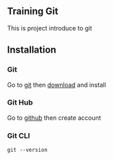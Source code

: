 ## Training Git

This is project introduce to git

## Installation

### Git
Go to [git](https://git-scm.com/) then [download](https://git-scm.com/downloads) and install

### Git Hub
Go to [github](https://github.com) then create account

### Git CLI
	
	git --version
	
	